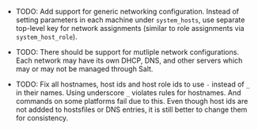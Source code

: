 
* TODO: Add support for generic networking configuration.
  Instead of setting parameters in each machine under `system_hosts`,
  use separate top-level key for network assignments (similar to
  role assignments via `system_host_role`).

* TODO: There should be support for mutliple network configurations.
  Each network may have its own DHCP, DNS, and other servers which may or
  may not be managed through Salt.



* TODO: Fix all hostnames, host ids and host role ids to use `-` instead
  of `_` in their names. Using underscore `_` violates rules for
  hostnames. And commands on some platforms fail due to this.
  Even though host ids are not addded to hostsfiles or DNS entries, it is
  still better to change them for consistency.

